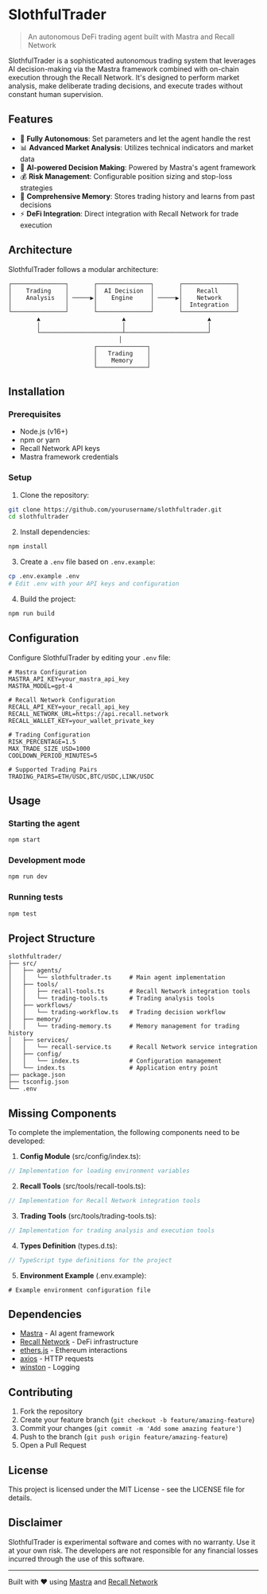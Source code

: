 # SlothfulTrader



> An autonomous DeFi trading agent built with Mastra and Recall Network

SlothfulTrader is a sophisticated autonomous trading system that leverages AI decision-making via the Mastra framework combined with on-chain execution through the Recall Network. 
It's designed to perform market analysis, make deliberate trading decisions, and execute trades without constant human supervision.

## Features

- 🤖 **Fully Autonomous**: Set parameters and let the agent handle the rest
- 📊 **Advanced Market Analysis**: Utilizes technical indicators and market data
- 🧠 **AI-powered Decision Making**: Powered by Mastra's agent framework
- 💰 **Risk Management**: Configurable position sizing and stop-loss strategies
- 📝 **Comprehensive Memory**: Stores trading history and learns from past decisions
- ⚡ **DeFi Integration**: Direct integration with Recall Network for trade execution

## Architecture

SlothfulTrader follows a modular architecture:

```
┌───────────────┐       ┌───────────────┐       ┌───────────────┐
│    Trading    │       │  AI Decision  │       │    Recall     │
│    Analysis   │ ─────▶│    Engine     │ ─────▶│    Network    │
│               │       │               │       │  Integration  │
└───────────────┘       └───────────────┘       └───────────────┘
        ▲                       ▲                       ▲
        │                       │                       │
        └───────────────────────┴───────────────────────┘
                               │
                        ┌──────────────┐
                        │   Trading    │
                        │    Memory    │
                        └──────────────┘
```

## Installation

### Prerequisites

- Node.js (v16+)
- npm or yarn
- Recall Network API keys
- Mastra framework credentials

### Setup

1. Clone the repository:
```bash
git clone https://github.com/yourusername/slothfultrader.git
cd slothfultrader
```

2. Install dependencies:
```bash
npm install
```

3. Create a `.env` file based on `.env.example`:
```bash
cp .env.example .env
# Edit .env with your API keys and configuration
```

4. Build the project:
```bash
npm run build
```

## Configuration

Configure SlothfulTrader by editing your `.env` file:

```
# Mastra Configuration
MASTRA_API_KEY=your_mastra_api_key
MASTRA_MODEL=gpt-4

# Recall Network Configuration
RECALL_API_KEY=your_recall_api_key
RECALL_NETWORK_URL=https://api.recall.network
RECALL_WALLET_KEY=your_wallet_private_key

# Trading Configuration
RISK_PERCENTAGE=1.5
MAX_TRADE_SIZE_USD=1000
COOLDOWN_PERIOD_MINUTES=5

# Supported Trading Pairs
TRADING_PAIRS=ETH/USDC,BTC/USDC,LINK/USDC
```

## Usage

### Starting the agent

```bash
npm start
```

### Development mode

```bash
npm run dev
```

### Running tests

```bash
npm test
```

## Project Structure

```
slothfultrader/
├── src/
│   ├── agents/
│   │   └── slothfultrader.ts     # Main agent implementation
│   ├── tools/
│   │   ├── recall-tools.ts       # Recall Network integration tools
│   │   └── trading-tools.ts      # Trading analysis tools
│   ├── workflows/
│   │   └── trading-workflow.ts   # Trading decision workflow
│   ├── memory/
│   │   └── trading-memory.ts     # Memory management for trading history
│   ├── services/
│   │   └── recall-service.ts     # Recall Network service integration
│   ├── config/
│   │   └── index.ts              # Configuration management
│   └── index.ts                  # Application entry point
├── package.json
├── tsconfig.json
└── .env
```

## Missing Components

To complete the implementation, the following components need to be developed:

1. **Config Module** (src/config/index.ts):
```typescript
// Implementation for loading environment variables
```

2. **Recall Tools** (src/tools/recall-tools.ts):
```typescript
// Implementation for Recall Network integration tools
```

3. **Trading Tools** (src/tools/trading-tools.ts):
```typescript
// Implementation for trading analysis and execution tools
```

4. **Types Definition** (types.d.ts):
```typescript
// TypeScript type definitions for the project
```

5. **Environment Example** (.env.example):
```
# Example environment configuration file
```

## Dependencies

- [Mastra](https://mastra.ai/en/docs/) - AI agent framework
- [Recall Network](https://docs.recall.network/) - DeFi infrastructure
- [ethers.js](https://docs.ethers.io/) - Ethereum interactions
- [axios](https://axios-http.com/) - HTTP requests
- [winston](https://github.com/winstonjs/winston) - Logging

## Contributing

1. Fork the repository
2. Create your feature branch (`git checkout -b feature/amazing-feature`)
3. Commit your changes (`git commit -m 'Add some amazing feature'`)
4. Push to the branch (`git push origin feature/amazing-feature`)
5. Open a Pull Request

## License

This project is licensed under the MIT License - see the LICENSE file for details.

## Disclaimer

SlothfulTrader is experimental software and comes with no warranty. Use it at your own risk. The developers are not responsible for any financial losses incurred through the use of this software.

---

Built with ❤️ using [Mastra](https://mastra.ai) and [Recall Network](https://recall.network)
